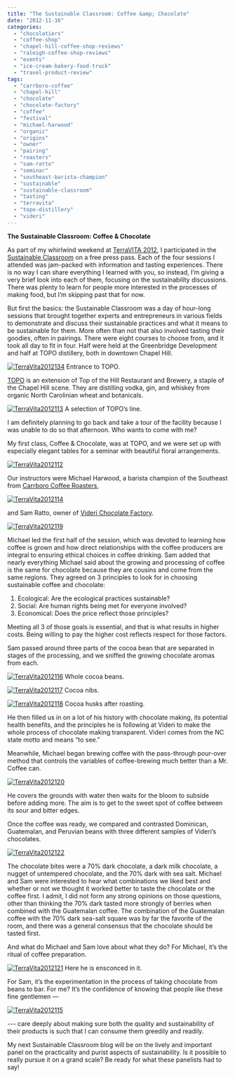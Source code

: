 ```yaml
---
title: "The Sustainable Classroom: Coffee &amp; Chocolate"
date: "2012-11-16"
categories:
  - "chocolatiers"
  - "coffee-shop"
  - "chapel-hill-coffee-shop-reviews"
  - "raleigh-coffee-shop-reviews"
  - "events"
  - "ice-cream-bakery-food-truck"
  - "travel-product-review"
tags:
  - "carrboro-coffee"
  - "chapel-hill"
  - "chocolate"
  - "chocolate-factory"
  - "coffee"
  - "festival"
  - "michael-harwood"
  - "organic"
  - "origins"
  - "owner"
  - "pairing"
  - "roasters"
  - "sam-ratto"
  - "seminar"
  - "southeast-barista-champion"
  - "sustainable"
  - "sustainable-classroom"
  - "tasting"
  - "terravita"
  - "topo-distillery"
  - "videri"
---
```


**The Sustainable Classroom: Coffee & Chocolate**

As part of my whirlwind weekend at [TerraVITA 2012](http://www.terravitaevent.com "TerraVITA"), I participated in the [Sustainable Classroom](http://www.terravitaevent.com/TerraVITA/SessionDescrip.html) on a free press pass. Each of the four sessions I attended was jam-packed with information and tasting experiences. There is no way I can share everything I learned with you, so instead, I’m giving a very brief look into each of them, focusing on the sustainability discussions. There was plenty to learn for people more interested in the processes of making food, but I’m skipping past that for now.

But first the basics: the Sustainable Classroom was a day of hour-long sessions that brought together experts and entrepreneurs in various fields to demonstrate and discuss their sustainable practices and what it means to be sustainable for them. More often than not that also involved tasting their goodies, often in pairings. There were eight courses to choose from, and it took all day to fit in four. Half were held at the Greenbridge Development and half at TOPO distillery, both in downtown Chapel Hill.




<div class="caption">

[![](http://www.rebeccagomezfarrell.com/wp-content/uploads/2012/11/TerraVita2012134.jpg "TerraVita2012134")](http://www.rebeccagomezfarrell.com/wp-content/uploads/2012/11/TerraVita2012134.jpg) Entrance to TOPO.</div>


[TOPO](http://topodistillery.com/) is an extension of Top of the Hill Restaurant and Brewery, a staple of the Chapel Hill scene. They are distilling vodka, gin, and whiskey from organic North Carolinian wheat and botanicals.




<div class="caption">

[![](http://www.rebeccagomezfarrell.com/wp-content/uploads/2012/11/TerraVita2012113.jpg "TerraVita2012113")](http://www.rebeccagomezfarrell.com/wp-content/uploads/2012/11/TerraVita2012113.jpg) A selection of TOPO’s line.</div>


I am definitely planning to go back and take a tour of the facility because I was unable to do so that afternoon. Who wants to come with me?

My first class, Coffee & Chocolate, was at TOPO, and we were set up with especially elegant tables for a seminar with beautiful floral arrangements.

[![](http://www.rebeccagomezfarrell.com/wp-content/uploads/2012/11/TerraVita2012112.jpg "TerraVita2012112")](http://www.rebeccagomezfarrell.com/wp-content/uploads/2012/11/TerraVita2012112.jpg)

Our instructors were Michael Harwood, a barista champion of the Southeast from [Carrboro Coffee Roasters](http://www.carrborocoffee.com),

[![](http://www.rebeccagomezfarrell.com/wp-content/uploads/2012/11/TerraVita2012114.jpg "TerraVita2012114")](http://www.rebeccagomezfarrell.com/wp-content/uploads/2012/11/TerraVita2012114.jpg)

and Sam Ratto, owner of [Videri Chocolate Factory](http://viderichocolatefactory.com/).

[![](http://www.rebeccagomezfarrell.com/wp-content/uploads/2012/11/TerraVita2012119.jpg "TerraVita2012119")](http://www.rebeccagomezfarrell.com/wp-content/uploads/2012/11/TerraVita2012119.jpg)

Michael led the first half of the session, which was devoted to learning how coffee is grown and how direct relationships with the coffee producers are integral to ensuring ethical choices in coffee drinking. Sam added that nearly everything Michael said about the growing and processing of coffee is the same for chocolate because they are cousins and come from the same regions. They agreed on 3 principles to look for in choosing sustainable coffee and chocolate: 

1. Ecological: Are the ecological practices sustainable?
2. Social: Are human rights being met for everyone involved?
3. Economical: Does the price reflect those principles?

Meeting all 3 of those goals is essential, and that is what results in higher costs. Being willing to pay the higher cost reflects respect for those factors.

Sam passed around three parts of the cocoa bean that are separated in stages of the processing, and we sniffed the growing chocolate aromas from each.




<div class="caption">

[![](http://www.rebeccagomezfarrell.com/wp-content/uploads/2012/11/TerraVita2012116.jpg "TerraVita2012116")](http://www.rebeccagomezfarrell.com/wp-content/uploads/2012/11/TerraVita2012116.jpg) Whole cocoa beans.</div>





<div class="caption">

[![](http://www.rebeccagomezfarrell.com/wp-content/uploads/2012/11/TerraVita2012117.jpg "TerraVita2012117")](http://www.rebeccagomezfarrell.com/wp-content/uploads/2012/11/TerraVita2012117.jpg) Cocoa nibs.</div>





<div class="caption">

[![](http://www.rebeccagomezfarrell.com/wp-content/uploads/2012/11/TerraVita2012118.jpg "TerraVita2012118")](http://www.rebeccagomezfarrell.com/wp-content/uploads/2012/11/TerraVita2012118.jpg) Cocoa husks after roasting.</div>


He then filled us in on a lot of his history with chocolate making, its potential health benefits, and the principles he is following at Videri to make the whole process of chocolate making transparent. Videri comes from the NC state motto and means “to see.”

Meanwhile, Michael began brewing coffee with the pass-through pour-over method that controls the variables of coffee-brewing much better than a Mr. Coffee can.

[![](http://www.rebeccagomezfarrell.com/wp-content/uploads/2012/11/TerraVita2012120.jpg "TerraVita2012120")](http://www.rebeccagomezfarrell.com/wp-content/uploads/2012/11/TerraVita2012120.jpg)

He covers the grounds with water then waits for the bloom to subside before adding more. The aim is to get to the sweet spot of coffee between its sour and bitter edges.

Once the coffee was ready, we compared and contrasted Dominican, Guatemalan, and Peruvian beans with three different samples of Videri’s chocolates.

[![](http://www.rebeccagomezfarrell.com/wp-content/uploads/2012/11/TerraVita2012122.jpg "TerraVita2012122")](http://www.rebeccagomezfarrell.com/wp-content/uploads/2012/11/TerraVita2012122.jpg)

The chocolate bites were a 70% dark chocolate, a dark milk chocolate, a nugget of untempered chocolate, and the 70% dark with sea salt. Michael and Sam were interested to hear what combinations we liked best and whether or not we thought it worked better to taste the chocolate or the coffee first. I admit, I did not form any strong opinions on those questions, other than thinking the 70% dark tasted more strongly of berries when combined with the Guatemalan coffee. The combination of the Guatemalan coffee with the 70% dark sea-salt square was by far the favorite of the room, and there was a general consensus that the chocolate should be tasted first.

And what do Michael and Sam love about what they do? For Michael, it’s the ritual of coffee preparation.




<div class="caption">

[![](http://www.rebeccagomezfarrell.com/wp-content/uploads/2012/11/TerraVita2012121.jpg "TerraVita2012121")](http://www.rebeccagomezfarrell.com/wp-content/uploads/2012/11/TerraVita2012121.jpg) Here he is ensconced in it.</div>


For Sam, it’s the experimentation in the process of taking chocolate from beans to bar. For me? It’s the confidence of knowing that people like these fine gentlemen —

[![](http://www.rebeccagomezfarrell.com/wp-content/uploads/2012/11/TerraVita2012115.jpg "TerraVita2012115")](http://www.rebeccagomezfarrell.com/wp-content/uploads/2012/11/TerraVita2012115.jpg)

\--- care deeply about making sure both the quality and sustainability of their products is such that I can consume them greedily and readily.

My next Sustainable Classroom blog will be on the lively and important panel on the practicality and purist aspects of sustainability. Is it possible to really pursue it on a grand scale? Be ready for what these panelists had to say!
